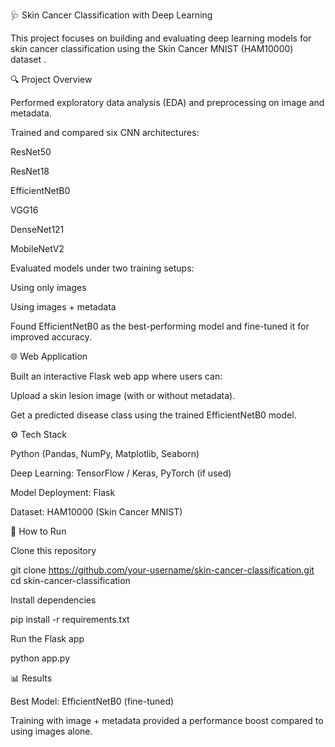 🩺 Skin Cancer Classification with Deep Learning

This project focuses on building and evaluating deep learning models for skin cancer classification using the Skin Cancer MNIST (HAM10000) dataset
.

🔍 Project Overview

Performed exploratory data analysis (EDA) and preprocessing on image and metadata.

Trained and compared six CNN architectures:

ResNet50

ResNet18

EfficientNetB0

VGG16

DenseNet121

MobileNetV2

Evaluated models under two training setups:

Using only images

Using images + metadata

Found EfficientNetB0 as the best-performing model and fine-tuned it for improved accuracy.

🌐 Web Application

Built an interactive Flask web app where users can:

Upload a skin lesion image (with or without metadata).

Get a predicted disease class using the trained EfficientNetB0 model.

⚙️ Tech Stack

Python (Pandas, NumPy, Matplotlib, Seaborn)

Deep Learning: TensorFlow / Keras, PyTorch (if used)

Model Deployment: Flask

Dataset: HAM10000 (Skin Cancer MNIST)

🚀 How to Run

Clone this repository

git clone https://github.com/your-username/skin-cancer-classification.git
cd skin-cancer-classification


Install dependencies

pip install -r requirements.txt


Run the Flask app

python app.py

📊 Results

Best Model: EfficientNetB0 (fine-tuned)

Training with image + metadata provided a performance boost compared to using images alone.
